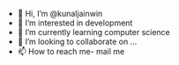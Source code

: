 - 👋 Hi, I’m @kunaljainwin
- 👀 I’m interested in development
- 🌱 I’m currently learning computer science
- 💞️ I’m looking to collaborate on ...
- 📫 How to reach me- mail me

<!---
kunaljainwin/kunaljainwin is a ✨ special ✨ repository because its `README.md` (this file) appears on your GitHub profile.
You can click the Preview link to take a look at your changes.
--->
